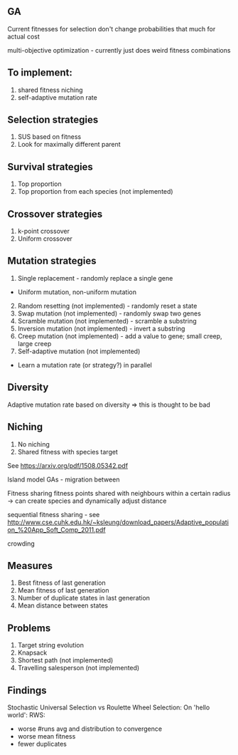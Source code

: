 ## GA
Current fitnesses for selection don't change probabilities that much for actual cost

multi-objective optimization - currently just does weird fitness combinations

## To implement:
1. shared fitness niching
2. self-adaptive mutation rate

## Selection strategies
1. SUS based on fitness
2. Look for maximally different parent

## Survival strategies
1. Top proportion
2. Top proportion from each species (not implemented)

## Crossover strategies
1. k-point crossover
2. Uniform crossover

## Mutation strategies
1. Single replacement - randomly replace a single gene
 - Uniform mutation, non-uniform mutation
2. Random resetting (not implemented) - randomly reset a state
3. Swap mutation (not implemented) - randomly swap two genes
4. Scramble mutation (not implemented) - scramble a substring
5. Inversion mutation (not implemented) - invert a substring
6. Creep mutation (not implemented) - add a value to gene; small creep, large creep
7. Self-adaptive mutation (not implemented)
 - Learn a mutation rate (or strategy?) in parallel

## Diversity
Adaptive mutation rate based on diversity => this is thought to be bad


## Niching
1. No niching
2. Shared fitness with species target

See https://arxiv.org/pdf/1508.05342.pdf

Island model GAs - migration between

Fitness sharing
fitness points shared with neighbours within a certain radius -> can create species and dynamically
adjust distance

sequential fitness sharing - see http://www.cse.cuhk.edu.hk/~ksleung/download_papers/Adaptive_population_%20App_Soft_Comp_2011.pdf


crowding

## Measures
1. Best fitness of last generation
2. Mean fitness of last generation
3. Number of duplicate states in last generation
4. Mean distance between states

## Problems
1. Target string evolution
2. Knapsack
3. Shortest path (not implemented)
4. Travelling salesperson (not implemented)

## Findings
Stochastic Universal Selection vs Roulette Wheel Selection:
On 'hello world':
RWS:
 - worse #runs avg and distribution to convergence
 - worse mean fitness
 - fewer duplicates

